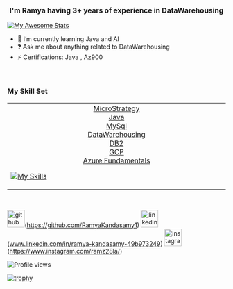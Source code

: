 
### <div align="center">I'm Ramya having 3+ years of experience in DataWarehousing </div>  
 
  [![My Awesome Stats](https://awesome-github-stats.azurewebsites.net/user-stats/RamyaKandasamy1?cardType=github)](https://git.io/awesome-stats-card)

  - 🌱 I’m currently learning Java and AI 
  - ❓ Ask me about anything related to DataWarehousing  
  - ⚡ Certifications: Java , Az900 

<br/>  

### <div align="Left">   My Skill Set  </div>
<table><tr><td valign="top" width="33%">



<div align="center">  
  <a href="https://www.microstrategy.com/en" target="_blank"> MicroStrategy</a> <br/>
<a href="https://www.java.com/en/download/help/whatis_java.html" target="_blank"> Java</a> <br/>
<a href="https://www.mysql.com" target="_blank"> MySql</a> </br>
  <a href="https://en.wikipedia.org/wiki/Data_warehouse"> DataWarehousing</a></br>
   <a href="https://en.wikipedia.org/wiki/IBM_Db2"> DB2</a></br>
     <a href ="https://cloud.google.com/free?utm_source=google&utm_medium=cpc&utm_campaign=japac-IN-all-en-dr-bkws-all-all-trial-e-dr-1009882&utm_content=text-ad-none-none-DEV_c-CRE_602265494289-ADGP_Hybrid%20%7C%20BKWS%20-%20EXA%20%7C%20Txt%20~%20GCP_General_core%20brand_main-KWID_43700071544383203-aud-1640178259900%3Akwd-87853815-userloc_9018845&utm_term=KW_gcp-ST_gcp&gclid=Cj0KCQiAm5ycBhCXARIsAPldzoUNlNgZgyun0GO7CqkcBxfEhs06JwGc_L8qlMe1W9FnhjB28yM3YTcaAtHEEALw_wcB&gclsrc=aw.ds"> GCP</a></br>
       <a href = "https://learn.microsoft.com/en-us/certifications/exams/az-900">Azure Fundamentals</a></br>
  
  </div>


  
[![My Skills](https://skillicons.dev/icons?i=java,azure,mysql,gcp&theme=light)](https://skillicons.dev)
</div>
</table></br>

<img src='https://cdn.jsdelivr.net/npm/simple-icons@3.0.1/icons/github.svg' alt='github' height='40'>(https://github.com/RamyaKandasamy1)
 <img src='https://cdn.jsdelivr.net/npm/simple-icons@3.0.1/icons/linkedin.svg' alt='linkedin' height='40'>(www.linkedin.com/in/ramya-kandasamy-49b973249)
 <img src='https://cdn.jsdelivr.net/npm/simple-icons@3.0.1/icons/instagram.svg' alt='instagram' height='40'>(https://www.instagram.com/ramz28la/)  

![Profile views](https://gpvc.arturio.dev/RamyaKandasamy1)  

[![trophy](https://github-profile-trophy.vercel.app/?username=RamyaKandasamy1)](https://github.com/ryo-ma/github-profile-trophy)
